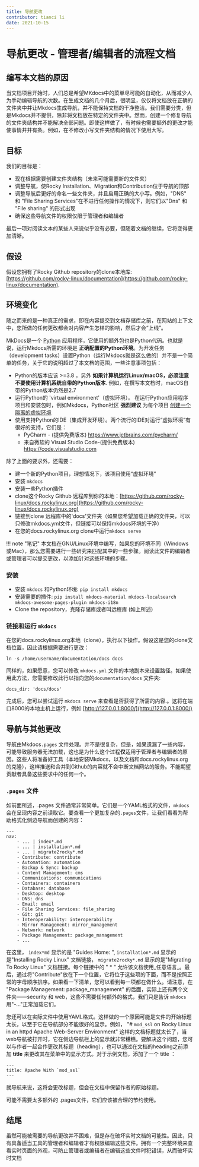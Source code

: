 ```yaml
---
title: 导航更改
contributor: tianci li
date: 2021-10-15
---
```






# 导航更改 - 管理者/编辑者的流程文档

## 编写本文档的原因

当文档项目开始时，人们总是希望MKdocs中的菜单尽可能的自动化，从而减少人为手动编辑导航的次数。在生成文档的几个月后，很明显，仅仅将文档放在正确的文件夹中并让Mkdocs生成导航，并不能保持文档的干净整洁。我们需要分类，但是Mkdocs并不提供，除非将文档放在特定的文件夹中。然而，创建一个修复导航的文件夹结构并不能解决全部问题。即使这样做了，有时候也需要额外的更改才能使事情井井有条。例如，在不修改小写文件夹结构的情况下使用大写。

## 目标

我们的目标是：

* 现在根据需要创建文件夹结构（未来可能需要新的文件夹）
* 调整导航，使Rocky Installation、Migration和Contribution位于导航的顶部
* 调整导航后更好的命名一些文件夹，并且启用正确的大小写。例如，"DNS" 和 "File Sharing Services"在不进行任何操作的情况下，则它们以"Dns" 和 "File sharing" 的形式出现
* 确保这些导航文件的权限仅限于管理者和编辑者

最后一项对阅读文本的某些人来说似乎没有必要，但随着文档的继续，它将变得更加清晰。

## 假设

假设您拥有了Rocky Github repository的clone本地库: [https://github.com/rocky-linux/documentation](https://github.com/rocky-linux/documentation).

## 环境变化

随之而来的是一种真正的需求，即在内容提交到文档存储库之前，在网站的上下文中，您所做的任何更改都会对内容产生怎样的影响，然后才会“上线”。

MkDocs是一个 [Python](https://www.python.org) 应用程序，它使用的额外包也是Python代码。也就是说，运行Mkdocs所需的环境是 **正确配置的Python环境**。为开发任务（development tasks）设置Python（运行Mkdocs就是这么做的）并不是一个简单的任务，关于它的说明超过了本文档的范围，一些注意事项包括：

* Python的版本应该 >=3.8 ，另外 **如果计算机运行Linux/macOS，必须注意不要使用计算机系统自带的Python版本**. 例如，在撰写本文档时，macOS自带的Python版本仍然是2.7
* 运行Python的 'virtual environment'（虚拟环境）。 在运行Python应用程序项目和安装包时，例如Mkdocs，Python社区 **强烈建议** 为每个项目 [创建一个隔离的虚拟环境](https://realpython.com/python-virtual-environments-a-primer/) 
* 使用支持Python的IDE（集成开发环境）。两个流行的IDE对运行“虚拟环境”有很好的支持，它们是：
  * PyCharm - (提供免费版本)  https://www.jetbrains.com/pycharm/
  * 来自微软的 Visual Studio Code-(提供免费版本) https://code.visualstudio.com

除了上面的要求外，还需要：

* 建一个新的Python项目，理想情况下，该项目使用“虚拟环境”
* 安装 `mkdocs`
* 安装一些Python插件
* clone这个Rocky Github 远程库到你的本地：[https://github.com/rocky-linux/docs.rockylinux.org](https://github.com/rocky-linux/docs.rockylinux.org)
* 链接到clone 远程库中的'docs'文件夹（如果您希望加载正确的文件夹，可以只修改mkdocs.yml文件，但链接可以保持mkdocs环境的干净）
* 在您的docs.rockylinux.org clone中运行`mkdocs serve` 

!!! note "笔记"
    本文档在GNU/Linux环境中编写，如果您的环境不同（Windows或Mac），那么您需要进行一些研究来匹配其中的一些步骤。阅读此文件的编辑者或管理者可以提交更改，以添加针对这些环境的步骤。

### 安装

* 安装 `mkdocs` 和Python环境: `pip install mkdocs`
* 安装需要的插件:  `pip install mkdocs-material mkdocs-localsearch mkdocs-awesome-pages-plugin mkdocs-i18n`
* Clone the repository，克隆存储库或者叫远程库 (如上所述)

### 链接和运行 `mkdocs`

在您的docs.rockylinux.org本地（clone），执行以下操作。假设这是您的clone文档位置，因此请根据需要进行更改：

`ln -s /home/username/documentation/docs docs`

同样的，如果愿意，您可以修改 `mkdocs.yml` 文件的本地副本来设置路径。如果使用此方法，您需要修改此行以指向您的`documentation/docs` 文件夹:

```
docs_dir: 'docs/docs'
```

完成后，您可以尝试运行 `mkdocs serve` 来查看是否获得了所需的内容.。这将在端口8000的本地主机上运行，例如 [http://127.0.0.1:8000/](http://127.0.0.1:8000/)

## 导航与其他更改

导航由Mkdocs`.pages` 文件处理。并不是很复杂，但是，如果遗漏了一些内容，可能导致服务器无法加载，这也是为什么这个过程**仅**适用于管理者与编辑者的原因。这些人将准备好工具（本地安装Mkdocs，以及文档和docs.rockylinux.org的克隆），这样推送和合并到Github的内容就不会中断文档网站的服务。不能期望贡献者具备这些要求中的任何一个。

### `.pages` 文件

如前面所述，.pages 文件通常非常简单。它们是一个YAML格式的文件，`mkdocs`会在呈现内容之前读取它。要查看一个更加复杂的`.pages`文件，让我们看看为帮助格式化侧边导航而创建的内容：

```
---
nav:
    - ... | index*.md
    - ... | installation*.md
    - ... | migrate2rocky*.md
    - Contribute: contribute
    - Automation: automation
    - Backup & Sync: backup
    - Content Management: cms
    - Communications: communications
    - Containers: containers
    - Database: database
    - Desktop: desktop
    - DNS: dns
    - Email: email
    - File Sharing Services: file_sharing
    - Git: git
    - Interoperability: interoperability
    - Mirror Management: mirror_management
    - Network: network
    - Package Management: package_management
    - ...

```

在这里， `index*md` 显示的是 "Guides Home: ", `installation*.md` 显示的是"Installing Rocky Linux" 文档链接， `migrate2rocky*.md` 显示的是"Migrating To Rocky Linux" 文档链接。每个链接中的 " * " 允许该文档使用_任意语言_。最后，通过将"Contribute"放在下一个位置，它将位于这些项的下面，而不是按照正常的字母顺序排序。如果看一下清单，您可以看到每一项都在做什么。请注意，在 "Package Management: package_management" 的后面，实际上还有两个文件夹——security 和 web，这些不需要任何额外的格式，我们只是告诉 `mkdocs`用"-..."正常加载它们。

您还可以在实际文件中使用YAML格式。这样做的一个原因可能是文件的开始标题太长，以至于它在导航部分不能很好的显示。例如， "# `mod_ssl` on Rocky Linux in an httpd Apache Web-Server Environment" 这样的文档标题就太长了，当web导航被打开时，它在侧边导航栏上的显示就非常糟糕。要解决这个问题，您可以与作者一起合作更改其标题（heading），也可以通过在文档的heading之前添加 **title** 来更改其在菜单中的显示方式。对于示例文档，添加了一个 title ：

```
---
title: Apache With `mod_ssl`
---
```

就导航来说，这将会更改标题，但会在文档中保留作者的原始标题。

可能不需要太多额外的 .pages文件，它们应该被合理的节约使用。

## 结尾

虽然可能被需要的导航更改并不困难，但是存在破坏实时文档的可能性。因此，只有具备适当工具的管理者和编辑者才有权限编辑这些文件。拥有一个完整环境来查看实时页面的外观，可防止管理者或编辑者在编辑这些文件时犯错误，从而破坏实时文档